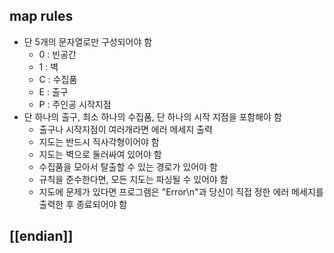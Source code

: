## map rules
- 단 5개의 문자열로만 구성되어야 함
	- 0 : 빈공간
	- 1 : 벽
	- C : 수집품
	- E : 출구
	- P : 주인공 시작지점
- 단 하나의 출구, 최소 하나의 수집품, 단 하나의 시작 지점을 포함해야 함
	- 출구나 시작지점이 여러개라면 에러 메세지 출력
	- 지도는 반드시 직사각형이어야 함
	- 지도는 벽으로 둘러싸여 있어야 함
	- 수집품을 모아서 탈출할 수 있는 경로가 있어야 함
	- 규칙을 준수한다면, 모든 지도는 파싱될 수 있어야 함
	- 지도에 문제가 있다면 프로그램은 "Error\n"과 당신이 직접 정한 에러 메세지를 출력한 후 종료되어야 함

## [[endian]]